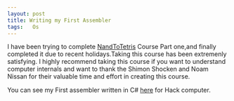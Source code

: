 ```yaml
---
layout: post
title: Writing my First Assembler
tags:   Os
---
```


I have been trying to complete <a href="https://www.coursera.org/learn/build-a-computer/home/welcome">NandToTetris</a> Course Part one,and finally completed it due to recent holidays.Taking this course has been extremenly satisfying.
I highly recommend taking this course if you want to understand computer internals and want to thank the Shimon Shocken and Noam Nissan  for their valuable time and effort in creating this course.

You can see my First assembler written in C# <a href="https://github.com/sateeshmachineni/NandToTetrisPart1"> here</a> for Hack computer.


